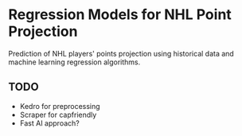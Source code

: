 # Regression Models for NHL Point Projection
Prediction of NHL players' points projection using historical data and machine learning regression algorithms.

## TODO
* Kedro for preprocessing
* Scraper for capfriendly
* Fast AI approach?
